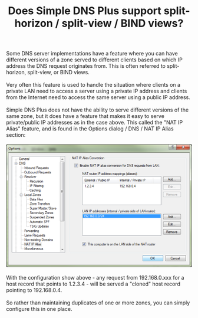﻿---
title: Does Simple DNS Plus support split-horizon / split-view / BIND views?
category: 7
frontpage: false
comments: true
created-utc: 2019-01-01
modified-utc: 2019-01-01
---
<p>Some DNS server implementations have a feature where you can have different versions of a zone served to different clients based on which IP address the DNS request originates from. This is often referred to split-horizon, split-view, or BIND views.<br />
<br />
Very often this feature is used to handle the situation where clients&nbsp;on a private LAN need to access a server using&nbsp;a private IP address&nbsp;and&nbsp;clients from the Internet need to access the same server using a public IP address.<br />
<br />
Simple DNS Plus does not have the ability to serve different versions of the same zone, but it does have a feature that makes it easy to serve private/public IP addresses as in the case above. This called the "NAT IP Alias" feature, and is found in the Options dialog / DNS / NAT IP Alias section:<br />
<br />
<img src="img/36/1.png" /><br />
<br />
With the configuration show above - any request from 192.168.0.xxx for a host record that points to 1.2.3.4 - will be served a "cloned" host record pointing to 192.168.0.4.<br />
<br />
So rather than maintaining duplicates of one or more zones, you can simply configure this in one place.</p>